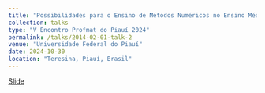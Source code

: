 ```yaml
---
title: "Possibilidades para o Ensino de Métodos Numéricos no Ensino Médio"
collection: talks
type: "V Encontro Profmat do Piauí 2024"
permalink: /talks/2014-02-01-talk-2
venue: "Universidade Federal do Piauí"
date: 2024-10-30
location: "Teresina, Piauí, Brasil"
---
```


[Slide](link....)

